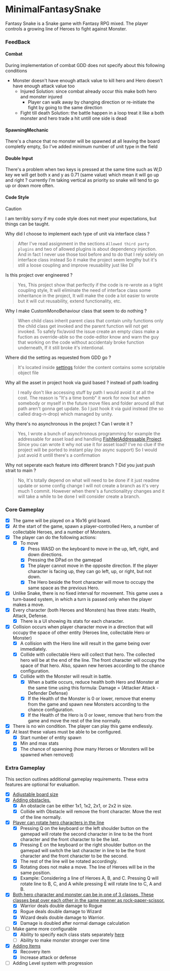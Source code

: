 # MinimalFantasySnake
Fantasy Snake is a Snake game with Fantasy RPG mixed. The player controls a growing line of Heroes to fight against Monster.

### FeedBack
#### Combat
During implementation of combat GDD does not specify about this following conditions
- Monster doesn't have enough attack value to kill hero and Hero doesn't have enough attack value too
  - Injured Solution: since combat already occur this make both hero and monster injured
    - Player can walk away by changing direction or re-initiate the fight by going to the same direction
  - Fight till death Solution: the battle happen in a loop treat it like a both monster and hero trade a hit untill one side is dead

#### SpawningMechanic
There's a chance that no monster will be spawned at all leaving the board completly empty, So I've added minimum number of unit type in the field

#### Double Input
There's a problem when two keys is pressed at the same time such as W,D key we will get both x and y as 0.71 (same value) which mean it will go up and right ? currently I'm taking vertical as priority so snake will tend to go up or down more often.

#### Code Style

> [!CAUTION]
> I am terribly sorry if my code style does not meet your expectations, but things can be taught.

Why did I choose to implement each type of unit via interface class ?
> After I've read assignment in the sections `Allowed third party plugins` and two of allowed plugins is about dependency injection. And in fact I never use those tool before and to do that I rely solely on interface class instead So it make the project seem lengthy but it's still a loose coupling and improve reusability just like DI

Is this project over engineered ?
> Yes, This project show that perfectly if the code is re-wrote as a tight coupling style, It will eliminate the need of interface class some inheritance in the project, It will make the code a lot easier to wrote but it will cut reusability, extend functionality, etc.

Why I make CustomMonoBehaviour class that seem to do nothing ?
> When child class inherit parent class that contain unity functions only the child class get invoked and the parent function will not get invoked.
To safely fix/avoid the issue create an empty class make a fuction as override-able so the code-editor know and warn the guy that working on the code without accidentaly broke function underneath, If it still broke it's intentional.

Where did the setting as requested from GDD go ?
> It's located inside [settings](/Assets/Snake/Settings/) folder the content contains some scriptable object file

Why all the asset in project hook via guid based ? instead of path loading
> I really don't like accessing stuff by path I would avoid it at all the cost. The reason is "It's a time bomb" it work for now but when somebody or myself in the future move files and folder around all that path aren't gonna get update. So I just hook it via guid instead (the so called drag-n-drop) which managed by unity.

Why there's no asynchronous in the project ? Can I wrote it ?
> Yes, I wrote a bunch of asynchronous programming for example the addressable for asset load and handling [FishNetAddressable Project](https://github.com/SackMaggie/FishNetAddressable).
<br>Since you can wrote it why not use it for asset load? I've no clue if the project will be ported to instant play (no async support) So I would just avoid it untill there's a confirmation

Why not seperate each feature into different branch ? Did you just push strait to main ?
> No, It's totally depend on what will need to be done if it just readme update or some config change I will not create a branch as it's very much 1 commit. However when there's a functionalityy changes and it will take a while to be done I will consider create a branch.


### Core Gameplay
- [x] The game will be played on a 16x16 grid board.
- [x] At the start of the game, spawn a player-controlled Hero, a number of collectable Heroes, and a number of Monsters.
- [x] The player can do the following actions:
  - [x] To move
    - [x] Press WASD on the keyboard to move in the up, left, right, and down directions.
    - [x] Pressing the DPad on the gamepad
    - [x] The player cannot move in the opposite direction. If the player character is facing up, they can go left, up, or right, but not down.
    - [x] The Hero beside the front character will move to occupy the same space as the previous Hero.
- [x] Unlike Snake, there is no fixed interval for movement. This game uses a turn-based system, in which a turn is passed only when the player makes a move.
- [x] Every character (both Heroes and Monsters) has three stats: Health, Attack, Defense.
  - [x] There is a UI showing its stats for each character.
- [x] Collision occurs when player character move in a direction that will occupy the space of other entity (Heroes line, collectable Hero or Monster)
  - [x] A collision with the Hero line will result in the game being over immediately.
  - [x] Collide with collectable Hero will collect that hero. The collected hero will be at the end of the line. The front character will occupy the space of that hero. Also, spawn new heroes according to the chance configuration.
  - [x] Collide with the Monster will result in battle.
    - [x] When a battle occurs, reduce health both Hero and Monster at the same time using this formula: Damage = (Attacker Attack - Defender Defense)
    - [x] If the Health of the Monster is 0 or lower, remove that enemy from the game and spawn new Monsters according to the chance configuration.
    - [x] If the Health of the Hero is 0 or lower, remove that hero from the game and move the rest of the line normally.
- [x] There is no win condition. The player can play this game endlessly.
- [x] At least these values must be able to be configured.
  - [x] Start number of entity spawn
  - [x] Min and max stats
  - [x] The chance of spawning (how many Heroes or Monsters will be spawned when removed)

### Extra Gameplay
This section outlines additional gameplay requirements. These extra features
are optional for evaluation.
- [x] [Adjustable board size](https://github.com/SackMaggie/MinimalFantasySnake/pull/3)
- [x] [Adding obstacles.](https://github.com/SackMaggie/MinimalFantasySnake/pull/6)
  - [x] An obstacle can be either 1x1, 1x2, 2x1, or 2x2 in size.
  - [x] Collide with Obstacle will remove the front character. Move the rest of the line normally.
- [x] [Player can rotate hero characters in the line](https://github.com/SackMaggie/MinimalFantasySnake/pull/5)
  - [x] Pressing Q on the keyboard or the left shoulder button on the gamepad will rotate the second character in line to be the front character and the front character to be the last.
  - [x] Pressing E on the keyboard or the right shoulder button on the gamepad will switch the last character in line to be the front character and the front character to be the second.
  - [x] The rest of the line will be rotated accordingly.
  - [x] Rotating does not make a move. The line of Heroes will be in the same position.
  - [x] Example: Considering a line of Heroes A, B, and C. Pressing Q will rotate line to B, C, and A while pressing E will rotate line to C, A and B.
- [x] [Both hero character and monster can be in one of 3 classes. These classes beat over each other in the same manner as rock-paper-scissor.](https://github.com/SackMaggie/MinimalFantasySnake/pull/4)
  - [x] Warrior deals double damage to Rogue
  - [x] Rogue deals double damage to Wizard
  - [x] Wizard deals double damage to Warrior.
  - [x] Damage is doubled after normal damage calculation
- [ ] Make game more configurable
  - [x] Ability to specify each class stats separately [here](/Assets/Snake/Settings/GameSetting.asset)
  - [ ] Ability to make monster stronger over time
- [x] [Adding Items](https://github.com/SackMaggie/MinimalFantasySnake/pull/2)
  - [x] Recovery item
  - [x] Increase attack or defense
- [ ] Adding Level system with progression
